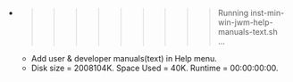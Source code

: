 * >>>>>>>>> Running inst-min-win-jwm-help-manuals-text.sh ...
  * Add user & developer manuals(text) in Help menu.
  * Disk size = 2008104K. Space Used = 40K. Runtime = 00:00:00:00.

